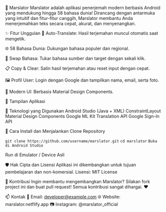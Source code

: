 🌌 Marslator
Marslator adalah aplikasi penerjemah modern berbasis Android yang mendukung hingga 58 bahasa dunia!
Dirancang dengan antarmuka yang intuitif dan fitur-fitur canggih, Marslator membantu Anda menerjemahkan teks secara cepat, akurat, dan menyenangkan.

✨ Fitur Unggulan
🔄 Auto-Translate: Hasil terjemahan muncul otomatis saat mengetik.

🌐 58 Bahasa Dunia: Dukungan bahasa populer dan regional.

🔁 Swap Bahasa: Tukar bahasa sumber dan target dengan sekali klik.

📋 Copy & Clear: Salin hasil terjemahan atau reset input dengan cepat.

🖼️ Profil User: Login dengan Google dan tampilkan nama, email, serta foto.

🎨 Modern UI: Berbasis Material Design Components.

📸 Tampilan Aplikasi

🚀 Teknologi yang Digunakan
Android Studio (Java + XML)
ConstraintLayout
Material Design Components
Google ML Kit Translation API
Google Sign-In API

🔧 Cara Install dan Menjalankan
Clone Repository

`git clone https://github.com/username/marslator.git`
`cd marslator`
`Buka di Android Studio`

Run di Emulator / Device Asli

🛡️ Hak Cipta dan Lisensi
Aplikasi ini dikembangkan untuk tujuan pembelajaran dan non-komersial.
Lisensi: MIT License

🙌 Kontribusi
Ingin membantu mengembangkan Marslator?
Silakan fork project ini dan buat pull request! Semua kontribusi sangat dihargai. ❤️

📫 Kontak
📧 Email: developer@example.com
🌐 Website: marslator.netflify.app
📷 Instagram: @marslator_official

